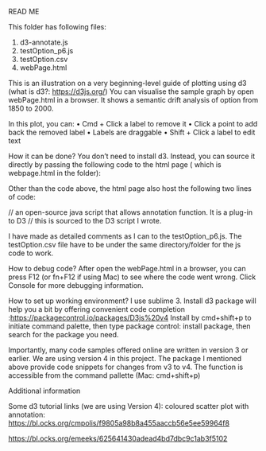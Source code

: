 READ ME

This folder has following files:
1. d3-annotate.js
2. testOption_p6.js
3. testOption.csv
4. webPage.html

This is an illustration on a very beginning-level guide of plotting using d3 (what is d3?: https://d3js.org/)
You can visualise the sample graph by open webPage.html in a browser. It shows a semantic drift analysis of option from 1850 to 2000. 
 
In this plot, you can:
	•	Cmd + Click a label to remove it
	•	Click a point to add back the removed label
	•	Labels are draggable
	•	Shift + Click a label to edit text

How it can be done?
You don’t need to install d3. Instead, you can source it directly by passing the following code to the html page ( which is webpage.html in the folder):

<script src="http://d3js.org/d3.v4.min.js"></script>

Other than the code above, the html page also host the following two lines of code:

<script src="d3-annotate.js"></script>     // an open-source java script that allows annotation function. It is a plug-in to D3
<script src="testOption_p6.js"></script>  // this is sourced to the D3 script I wrote. 

I have made as detailed comments as I can to the testOption_p6.js. The testOption.csv file have to be under the same directory/folder for the js code to work. 

How to debug code?
After open the webPage.html  in a browser, you can press F12 (or fn+F12 if using Mac) to see where the code went wrong. Click Console for more debugging information. 

How to set up working environment?
I use sublime 3. 
Install d3 package will help you a bit by offering convenient code completion :https://packagecontrol.io/packages/D3js%20v4
Install by cmd+shift+p to initiate command palette, then type package control: install package, then search for the package you need.

Importantly, many code samples offered online are written in version 3 or earlier. We are using version 4 in this project. 
The package I mentioned above provide code snippets for changes from v3 to v4. The function is accessible from the command pallette (Mac: cmd+shift+p)

Additional information

Some d3 tutorial links (we are using Version 4):
coloured scatter plot with annotation: 
https://bl.ocks.org/cmpolis/f9805a98b8a455aaccb56e5ee59964f8

https://bl.ocks.org/emeeks/625641430adead4bd7dbc9c1ab3f5102



